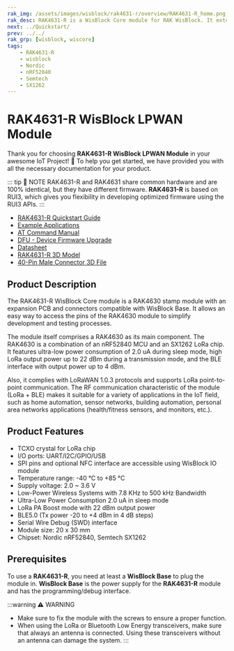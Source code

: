 ```yaml
---
rak_img: /assets/images/wisblock/rak4631-r/overview/RAK4631-R_home.png
rak_desc: RAK4631-R is a WisBlock Core module for RAK WisBlock. It extends the WisBlock series with a powerful Nordic nRF52840 MCU that supports Bluetooth 5.0 (Bluetooth Low Energy) and the newest LoRa transceiver from Semtech, the SX1262. RAK4631-R firmware is based on RUI3.
next: ../Quickstart/
prev: ../../
rak_grp: [wisblock, wiscore]
tags:
    - RAK4631-R
    - wisblock
    - Nordic
    - nRF52840
    - Semtech
    - SX1262
---
```


# RAK4631-R WisBlock LPWAN Module

Thank you for choosing **RAK4631-R WisBlock LPWAN Module** in your awesome IoT Project! 🎉 To help you get started, we have provided you with all the necessary documentation for your product.

::: tip 📝 NOTE
RAK4631-R and RAK4631 share common hardware and are 100% identical, but they have different firmware. **RAK4631-R** is based on RUI3, which gives you flexibility in developing optimized firmware using the RUI3 APIs.
:::

* [RAK4631-R Quickstart Guide](../Quickstart/)
* [Example Applications](../Examples/)
* [AT Command Manual](../AT-Command-Manual/)
* [DFU - Device Firmware Upgrade](../DFU/)
* [Datasheet](../Datasheet/)
* [RAK4631-R 3D Model](https://downloads.rakwireless.com/3D_File/WisBlock/3D_RAK4631.stp)
* [40-Pin Male Connector 3D File](https://downloads.rakwireless.com/3D_File/Accessory/WisConnector/M40S1003K6M.stp)

## Product Description

The RAK4631-R WisBlock Core module is a RAK4630 stamp module with an expansion PCB and connectors compatible with WisBlock Base. It allows an easy way to access the pins of the RAK4630 module to simplify development and testing processes.

The module itself comprises a RAK4630 as its main component. The RAK4630 is a combination of an nRF52840 MCU and an SX1262 LoRa chip. It features ultra-low power consumption of 2.0&nbsp;uA during sleep mode, high LoRa output power up to 22&nbsp;dBm during a transmission mode, and the BLE interface with output power up to 4&nbsp;dBm.

Also, it complies with LoRaWAN 1.0.3 protocols and supports LoRa point-to-point communication. The RF communication characteristic of the module (LoRa + BLE) makes it suitable for a variety of applications in the IoT field, such as home automation, sensor networks, building automation, personal area networks applications (health/fitness sensors, and monitors, etc.).


## Product Features
 
- TCXO crystal for LoRa chip
- I/O ports: UART/I2C/GPIO/USB
- SPI pins and optional NFC interface are accessible using WisBlock IO module
- Temperature range: -40&nbsp;°C to +85&nbsp;°C
- Supply voltage: 2.0 ~ 3.6&nbsp;V
- Low-Power Wireless Systems with 7.8&nbsp;KHz to 500&nbsp;kHz Bandwidth
- Ultra-Low Power Consumption 2.0&nbsp;uA in sleep mode
- LoRa PA Boost mode with 22&nbsp;dBm output power
- BLE5.0 (Tx power -20 to +4&nbsp;dBm in 4&nbsp;dB steps)
- Serial Wire Debug (SWD) interface
- Module size: 20 x 30&nbsp;mm
- Chipset: Nordic nRF52840, Semtech SX1262

## Prerequisites

To use a **RAK4631-R**, you need at least a **WisBlock Base** to plug the module in. **WisBlock Base** is the power supply for the **RAK4631-R** module and has the programming/debug interface.   

:::warning ⚠️ WARNING    
- Make sure to fix the module with the screws to ensure a proper function.
- When using the LoRa or Bluetooth Low Energy transceivers, make sure that always an antenna is connected. Using these transceivers without an antenna can damage the system.
:::
